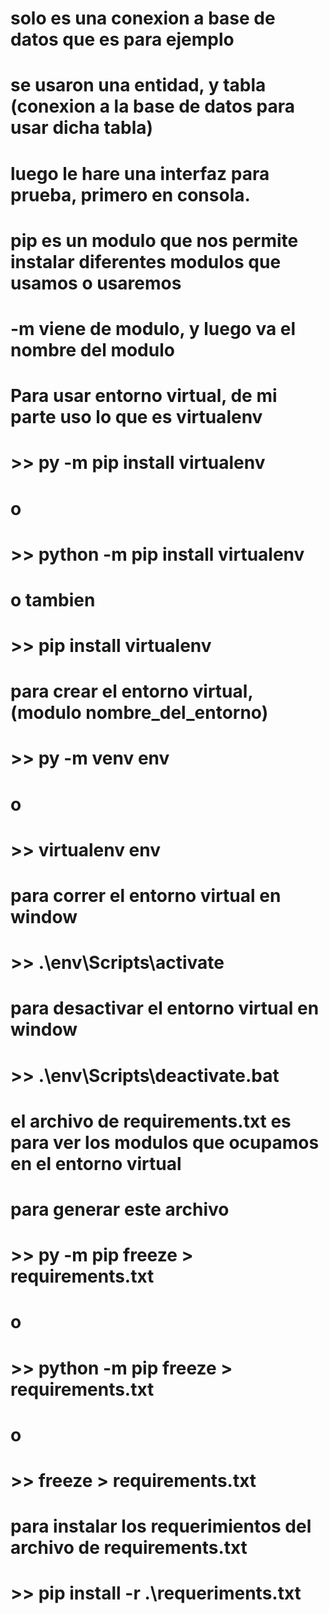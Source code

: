 
# solo es una conexion a base de datos que es para ejemplo
# se usaron una entidad, y tabla (conexion a la base de datos para usar dicha tabla)
# luego le hare una interfaz para prueba, primero en consola.

# pip es un modulo que nos permite instalar diferentes modulos que usamos o usaremos
# -m viene de modulo, y luego va el nombre del modulo

# Para usar entorno virtual, de mi parte uso lo que es virtualenv
# >> py -m pip install virtualenv
# o
# >> python -m pip install virtualenv
# o tambien
# >> pip install virtualenv

# para crear el entorno virtual, (modulo nombre_del_entorno)
# >> py -m venv env
# o
# >> virtualenv env

# para correr el entorno virtual en window
# >> .\env\Scripts\activate

# para desactivar el entorno virtual en window
# >> .\env\Scripts\deactivate.bat

# el archivo de requirements.txt es para ver los modulos que ocupamos en el entorno virtual
# para generar este archivo
# >> py -m pip freeze > requirements.txt
# o
# >> python -m pip freeze > requirements.txt
# o
# >> freeze > requirements.txt

# para instalar los requerimientos del archivo de requirements.txt
# >> pip install -r .\requeriments.txt
